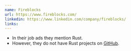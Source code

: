 ```yaml
---
name: Fireblocks
url: https://www.fireblocks.com/
linkedin: https://www.linkedin.com/company/fireblocks/
links:
---
```


* In their job ads they mention Rust.
* However, they do not have Rust projects on [GitHub](https://github.com/fireblocks).

